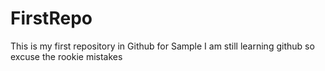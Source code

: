 # FirstRepo
This is my first repository in Github for Sample
I am still learning github so excuse the rookie mistakes
